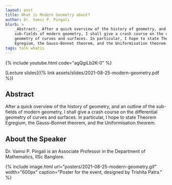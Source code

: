 ```yaml
---
layout: post
title: What is Modern Geometry about?
author: Dr. Vamsi P. Pingali
blurb: >
    _Abstract:_ After a quick overview of the history of geometry, and an outline of the
    sub-fields of modern geometry, I shall give a crash course on the differential
    geometry of curves and surfaces. In particular, I hope to state Theorem
    Egregium, the Gauss-Bonnet theorem, and the Uniformisation theorem.
tags: talk whatis
---
```


{% include youtube.html
    code="agQgiLb2K-0"
%}

[Lecture slides]({% link assets/slides/2021-08-25-modern-geometry.pdf %})

## Abstract

After a quick overview of the history of geometry, and an outline of the
sub-fields of modern geometry, I shall give a crash course on the differential
geometry of curves and surfaces. In particular, I hope to state Theorem
Egregium, the Gauss-Bonnet theorem, and the Uniformisation theorem.

## About the Speaker

Dr. Vamsi P. Pingali is an Associate Professor in the Department of Mathematics, IISc Banglore.

{% include image.html
    url="posters/2021-08-25-modern-geometry.gif"
    width="600px"
    caption="Poster for the event, designed by Trishita Patra."
%}
